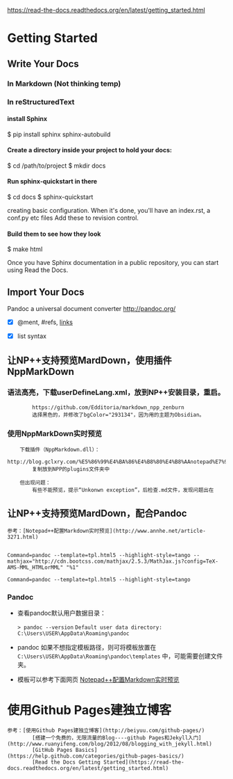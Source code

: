 
https://read-the-docs.readthedocs.org/en/latest/getting_started.html


# Getting Started
## Write Your Docs
### In Markdown (Not thinking temp)
### In reStructuredText
#### install Sphinx
$ pip install sphinx sphinx-autobuild
#### Create a directory inside your project to hold your docs:
$ cd /path/to/project
$ mkdir docs

#### Run sphinx-quickstart in there
$ cd docs
$ sphinx-quickstart

creating basic configuration.
When it's done, you'll have an index.rst, a conf.py etc files
Add these to revision control.
#### Build them to see how they look
$ make html

Once you have Sphinx documentation in a public repository, you can start using Read the Docs.

## Import Your Docs
				
				
				
				
Pandoc
	a universal document converter
	http://pandoc.org/
	
- [x] @ment, #refs, [links]()
- [x] list syntax

				
				
				
## 让NP++支持预览MardDown，使用插件NppMarkDown


### 语法高亮，下载userDefineLang.xml，放到NP++安装目录，重启。
	
			https://github.com/Edditoria/markdown_npp_zenburn
			选择黑色的，并修改了bgColor="293134"，因为用的主题为Obsidian。
				
### 使用NppMarkDown实时预览
		下载插件（NppMarkdown.dll）：
		http://blog.gclxry.com/%E5%86%99%E4%BA%86%E4%B8%80%E4%B8%AAnotepad%E7%9A%84markdown%E6%8F%92%E4%BB%B6/
			复制放到NPP的plugins文件夹中
			
		但出现问题：
			有些不能预览，提示“Unkonwn exception”，后检查.md文件，发现问题出在
				
				
				
				
## 让NP++支持预览MardDown，配合Pandoc				
	参考：[Notepad++配置Markdown实时预览](http://www.annhe.net/article-3271.html)
	
				
	Command=pandoc --template=tpl.html5 --highlight-style=tango --mathjax="http://cdn.bootcss.com/mathjax/2.5.3/MathJax.js?config=TeX-AMS-MML_HTMLorMML" "%1"
				
	Command=pandoc --template=tpl.html5 --highlight-style=tango
				
				
				
### Pandoc

- 查看pandoc默认用户数据目录：

	`> pandoc --version`
	`Default user data directory: C:\Users\USER\AppData\Roaming\pandoc`
	
- 	pandoc 如果不想指定模板路径，则可将模板放置在 		
	`C:\Users\USER\AppData\Roaming\pandoc\templates` 中，可能需要创建文件夹。
- 模板可以参考下面网页
	[Notepad++配置Markdown实时预览](http://www.annhe.net/article-3271.html)
				
				
# 使用Github Pages建独立博客
	参考：[使用Github Pages建独立博客](http://beiyuu.com/github-pages/)
			[搭建一个免费的，无限流量的Blog----github Pages和Jekyll入门](http://www.ruanyifeng.com/blog/2012/08/blogging_with_jekyll.html)
			[GitHub Pages Basics](https://help.github.com/categories/github-pages-basics/)
			[Read the Docs Getting Started](https://read-the-docs.readthedocs.org/en/latest/getting_started.html)
			